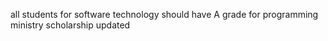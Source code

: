 all students for software technology should have A grade for programming
ministry scholarship updated
